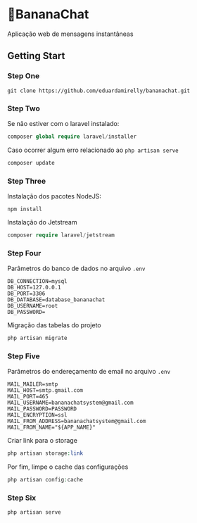 # 💬BananaChat
Aplicação web de mensagens instantâneas

## Getting Start

### Step One
```git
git clone https://github.com/eduardamirelly/bananachat.git
```
### Step Two
Se não estiver com o laravel instalado:
```php
composer global require laravel/installer
```
Caso ocorrer algum erro relacionado ao ```php artisan serve```
```php
composer update
```
### Step Three
Instalação dos pacotes NodeJS:
```javacript
npm install
```
Instalação do Jetstream
```php
composer require laravel/jetstream
```
### Step Four
Parâmetros do banco de dados no arquivo ```.env```
```
DB_CONNECTION=mysql
DB_HOST=127.0.0.1
DB_PORT=3306
DB_DATABASE=database_bananachat
DB_USERNAME=root
DB_PASSWORD=
```
Migração das tabelas do projeto
```php
php artisan migrate
```
### Step Five
Parâmetros do endereçamento de email no arquivo ```.env```
```
MAIL_MAILER=smtp
MAIL_HOST=smtp.gmail.com
MAIL_PORT=465
MAIL_USERNAME=bananachatsystem@gmail.com
MAIL_PASSWORD=PASSWORD
MAIL_ENCRYPTION=ssl
MAIL_FROM_ADDRESS=bananachatsystem@gmail.com
MAIL_FROM_NAME="${APP_NAME}"
```

Criar link para o storage
```php
php artisan storage:link
```

Por fim, limpe o cache das configurações
```php
php artisan config:cache
```

### Step Six
```php
php artisan serve
```
